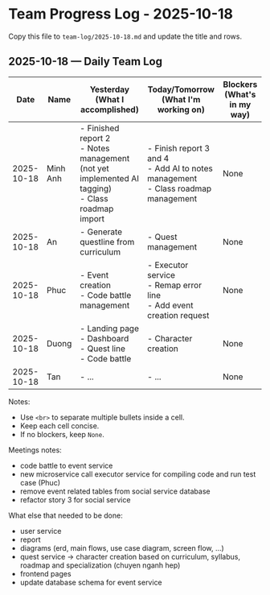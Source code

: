 # Team Progress Log - 2025-10-18

Copy this file to `team-log/2025-10-18.md` and update the title and rows.

## 2025-10-18 — Daily Team Log

| Date | Name | Yesterday (What I accomplished) | Today/Tomorrow (What I'm working on) | Blockers (What's in my way) |
|---|---|---|---|---|
| 2025-10-18 | Minh Anh | - Finished report 2 <br> - Notes management (not yet implemented AI tagging) <br> - Class roadmap import  | - Finish report 3 and 4 <br> - Add AI to notes management <br> - Class roadmap management | None |
| 2025-10-18 | An | - Generate questline from curriculum | - Quest management | None |
| 2025-10-18 | Phuc | - Event creation <br> - Code battle management  | - Executor service <br> - Remap error line <br> - Add event creation request | None |
| 2025-10-18 | Duong | - Landing page <br> - Dashboard <br> - Quest line <br> - Code battle | - Character creation | None |
| 2025-10-18 | Tan | - ... | - ... | None |

Notes:
- Use `<br>` to separate multiple bullets inside a cell.
- Keep each cell concise.
- If no blockers, keep `None`.

Meetings notes:
- code battle to event service
- new microservice call executor service for compiling code and run test case (Phuc)
- remove event related tables from social service database
- refactor story 3 for social service

What else that needed to be done:
- user service
- report
- diagrams (erd, main flows, use case diagram, screen flow, ...)
- quest service -> character creation based on curriculum, syllabus, roadmap and specialization (chuyen nganh hep)
- frontend pages
- update database schema for event service
